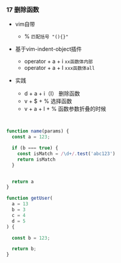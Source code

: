 ### 17 删除函数

- vim自带
  - % `匹配括号 "(){}" `

- 基于vim-indent-object插件
  - operator + a + i `xx函数体内部`
  - operator + a + I `xxx函数体all`

- 实践
  - d + a + i（I） 删除函数 
  - v + $ + % 选择函数
  - v + a + I + % 函数参数折叠的时候



```js


function name(params) {
  const a = 123;

  if (b === true) {
    const isMatch = /\d+/.test('abc123')
    return isMatch 
  }


  return a
}

function getUser(
  a = 13
  b = 3
  c = 4
  d = 5
) {

  const b = 123;

  return b;
}

```